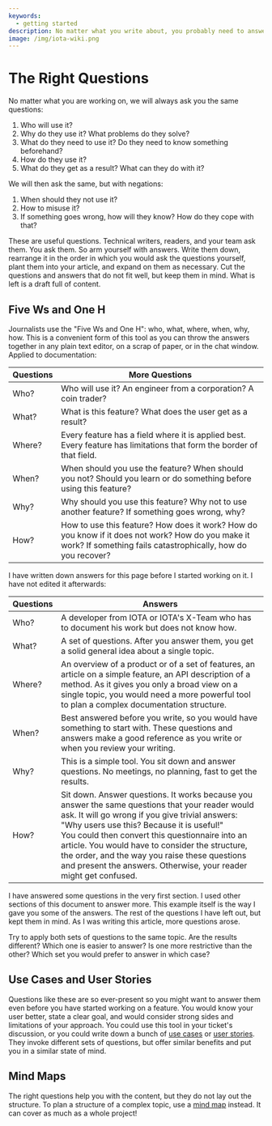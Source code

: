 ```yaml
---
keywords:
  - getting started
description: No matter what you write about, you probably need to answer the same questions every time.
image: /img/iota-wiki.png
---
```


# The Right Questions

No matter what you are working on, we will always ask you the same questions:

1. Who will use it?
2. Why do they use it? What problems do they solve?
3. What do they need to use it? Do they need to know something beforehand?
4. How do they use it?
5. What do they get as a result? What can they do with it?

We will then ask the same, but with negations:

1. When should they not use it?
2. How to misuse it?
3. If something goes wrong, how will they know? How do they cope with that?

These are useful questions. Technical writers, readers, and your team ask them. You ask them. So arm yourself with answers. Write them down, rearrange it in the order in which you would ask the questions yourself, plant them into your article, and expand on them as necessary. Cut the questions and answers that do not fit well, but keep them in mind. What is left is a draft full of content.

## Five Ws and One H

Journalists use the "Five Ws and One H": who, what, where, when, why, how. This is a convenient form of this tool as you can throw the answers together in any plain text editor, on a scrap of paper, or in the chat window. Applied to documentation:

| Questions | More Questions                                                                                                                                                    |
| --------- | ----------------------------------------------------------------------------------------------------------------------------------------------------------------- |
| Who?      | Who will use it? An engineer from a corporation? A coin trader?                                                                                                   |
| What?     | What is this feature? What does the user get as a result?                                                                                                         |
| Where?    | Every feature has a field where it is applied best. Every feature has limitations that form the border of that field.                                             |
| When?     | When should you use the feature? When should you not? Should you learn or do something before using this feature?                                                 |
| Why?      | Why should you use this feature? Why not to use another feature? If something goes wrong, why?                                                                    |
| How?      | How to use this feature? How does it work? How do you know if it does not work? How do you make it work? If something fails catastrophically, how do you recover? |

I have written down answers for this page before I started working on it. I have not edited it afterwards:

| Questions | Answers                                                                                                                                                                                                                                                                                                                                                                                                                           |
| --------- | --------------------------------------------------------------------------------------------------------------------------------------------------------------------------------------------------------------------------------------------------------------------------------------------------------------------------------------------------------------------------------------------------------------------------------- |
| Who?      | A developer from IOTA or IOTA's X-Team who has to document his work but does not know how.                                                                                                                                                                                                                                                                                                                                        |
| What?     | A set of questions. After you answer them, you get a solid general idea about a single topic.                                                                                                                                                                                                                                                                                                                                     |
| Where?    | An overview of a product or of a set of features, an article on a simple feature, an API description of a method. As it gives you only a broad view on a single topic, you would need a more powerful tool to plan a complex documentation structure.                                                                                                                                                                             |
| When?     | Best answered before you write, so you would have something to start with. These questions and answers make a good reference as you write or when you review your writing.                                                                                                                                                                                                                                                        |
| Why?      | This is a simple tool. You sit down and answer questions. No meetings, no planning, fast to get the results.                                                                                                                                                                                                                                                                                                                      |
| How?      | Sit down. Answer questions. It works because you answer the same questions that your reader would ask. It will go wrong if you give trivial answers: "Why users use this? Because it is useful!" <br /> You could then convert this questionnaire into an article. You would have to consider the structure, the order, and the way you raise these questions and present the answers. Otherwise, your reader might get confused. |

I have answered some questions in the very first section. I used other sections of this document to answer more. This example itself is the way I gave you some of the answers. The rest of the questions I have left out, but kept them in mind. As I was writing this article, more questions arose.

Try to apply both sets of questions to the same topic. Are the results different? Which one is easier to answer? Is one more restrictive than the other? Which set you would prefer to answer in which case?

## Use Cases and User Stories

Questions like these are so ever-present so you might want to answer them even before you have started working on a feature. You would know your user better, state a clear goal, and would consider strong sides and limitations of your approach. You could use this tool in your ticket's discussion, or you could write down a bunch of [use cases](https://www.usability.gov/how-to-and-tools/methods/use-cases.html) or [user stories](https://www.productplan.com/glossary/user-story/). They invoke different sets of questions, but offer similar benefits and put you in a similar state of mind.

## Mind Maps

The right questions help you with the content, but they do not lay out the structure. To plan a structure of a complex topic, use a [mind map](mind_map.md) instead. It can cover as much as a whole project!

